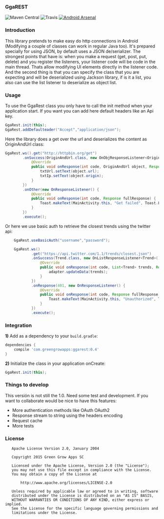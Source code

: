 ### GgaREST
![Maven Central](https://maven-badges.herokuapp.com/maven-central/com.greengrowapps/ggarest/badge.svg?style=flat)
![Travis](https://travis-ci.org/greengrowapps/ggarest.svg)
[![Android Arsenal](https://img.shields.io/badge/Android%20Arsenal-GgaREST-green.svg?style=true)](https://android-arsenal.com/details/1/2837)

### Introduction
This library pretends to make easy do http connections in Android (Modifying a couple of classes can work in regular Java too). It's prepared specially for using JSON, by default uses a JSON de/serializer.
The strongest points that have is: when you make a request (get, post, put, delete) and you register the listeners, your listener code will be code in the main thread. Thats allow modifying UI elements directly in the listener code. And the second thing is that you can specify the class that you are expecting and will be deserialized using Jackson library, if is it a list, you also can use the list listener to deserialize as object list.

### Usage

To use the GgaRest class you only have to call the init method when your application start. If you want you can add here default headers like an Api key.

```java
GgaRest.init(this);
GgaRest.addDefaulteader("Accept","application/json");
```
Here the library does a get over the url and deserializes the content as OriginAndUrl class:

```java
GgaRest.ws().get("http://httpbin.org/get")
        .onSuccess(OriginAndUrl.class, new OnObjResponseListener<OriginAndUrl>() {
            @Override
            public void onResponse(int code, OriginAndUrl object, Response fullResponse) {
                txtUrl.setText(object.url);
                txtIp.setText(object.origin);
            }
        })
        .onOther(new OnResponseListener() {
            @Override
            public void onResponse(int code, Response fullResponse) {
                Toast.makeText(MainActivity.this, "Get failed", Toast.LENGTH_SHORT).show();
            }
        })
        .execute();
```
Or here we use basic auth to retrieve the closest trends using the twitter api:

```java
    GgaRest.useBasicAuth("username","password");

    GgaRest.ws()
            .get("https://api.twitter.com/1.1/trends/closest.json")
            .onSuccess(Trend.class, new OnListResponseListener<Trend>() {
                @Override
                public void onResponse(int code, List<Trend> trends, Response fullResponse) {
                    adapter.updateData(trends);
                }
            })
            .onResponse(401, new OnResponseListener() {
                @Override
                public void onResponse(int code, Response fullResponse) {
                    Toast.makeText(MainActivity.this, "Unauthorized", Toast.LENGTH_SHORT).show();
                }
            })
            .execute();
```
    
### Integration

**1)** Add as a dependency to your ``build.gradle``:

```groovy
dependencies {
    compile 'com.greengrowapps:ggarest:0.4'
}
```

**2)** Initialize the class in your application onCreate:

```java
GgaRest.init(this);
```
    
### Things to develop
This versión is not still the 1.0. Need some test and development. If you want to collaborate would be nice to have this features:
+ More authentication methods like OAuth OAuth2
+ Response stream to string using the headers encoding
+ Request cache
+ More tests

### License

```
   Apache License Version 2.0, January 2004

   Copyright 2015 Green Grow Apps SC

   Licensed under the Apache License, Version 2.0 (the "License");
   you may not use this file except in compliance with the License.
   You may obtain a copy of the License at

       http://www.apache.org/licenses/LICENSE-2.0

   Unless required by applicable law or agreed to in writing, software
   distributed under the License is distributed on an "AS IS" BASIS,
   WITHOUT WARRANTIES OR CONDITIONS OF ANY KIND, either express or implied.
   See the License for the specific language governing permissions and
   limitations under the License.

```
    

